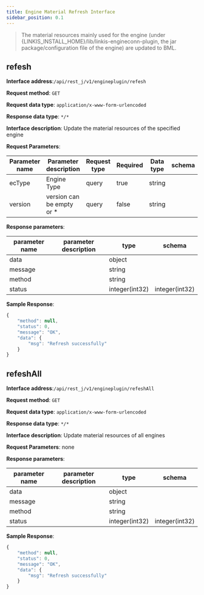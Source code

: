 ```yaml
---
title: Engine Material Refresh Interface
sidebar_position: 0.1
---
```

>The material resources mainly used for the engine (under {LINKIS_INSTALL_HOME}/lib/linkis-engineconn-plugin, the jar package/configuration file of the engine) are updated to BML.

## refesh

**Interface address**:`/api/rest_j/v1/engineplugin/refesh`

**Request method**: `GET`

**Request data type**: `application/x-www-form-urlencoded`

**Response data type**: `*/*`

**Interface description**: Update the material resources of the specified engine

**Request Parameters**:

| Parameter name | Parameter description | Request type | Required | Data type | schema |
| -------- | -------- | ----- | -------- | -------- | ------ |
|ecType|Engine Type|query|true|string||
|version|version can be empty or *|query|false|string||

**Response parameters**:

| parameter name | parameter description | type | schema |
| -------- | -------- | ----- |----- |
|data||object||
|message||string||
|method||string||
|status||integer(int32)|integer(int32)|

**Sample Response**:

````javascript
{
    "method": null,
    "status": 0,
    "message": "OK",
    "data": {
        "msg": "Refresh successfully"
    }
}
````

## refeshAll

**Interface address**:`/api/rest_j/v1/engineplugin/refeshAll`

**Request method**: `GET`

**Request data type**: `application/x-www-form-urlencoded`

**Response data type**: `*/*`

**Interface description**: Update material resources of all engines

**Request Parameters**:
none

**Response parameters**:

| parameter name | parameter description | type | schema |
| -------- | -------- | ----- |----- |
|data||object||
|message||string||
|method||string||
|status||integer(int32)|integer(int32)|

**Sample Response**:

````javascript
{
    "method": null,
    "status": 0,
    "message": "OK",
    "data": {
        "msg": "Refresh successfully"
    }
}
````

